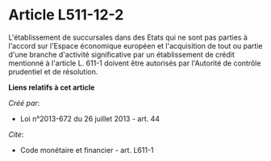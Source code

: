 # Article L511-12-2

L'établissement de succursales dans des Etats qui ne sont pas parties à l'accord sur l'Espace économique européen et
l'acquisition de tout ou partie d'une branche d'activité significative par un établissement de crédit mentionné à l'article
L. 611-1 doivent être autorisés par l'Autorité de contrôle prudentiel et de résolution.

**Liens relatifs à cet article**

_Créé par_:

  - Loi n°2013-672 du 26 juillet 2013 - art. 44

_Cite_:

  - Code monétaire et financier - art. L611-1
